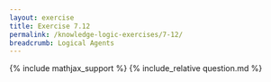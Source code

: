 ```yaml
---
layout: exercise
title: Exercise 7.12
permalink: /knowledge-logic-exercises/7-12/
breadcrumb: Logical Agents
---
```


{% include mathjax_support %}
{% include_relative question.md %}
